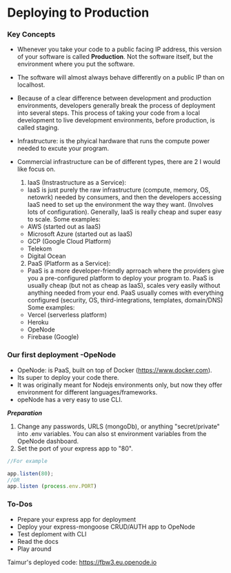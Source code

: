 # Deploying to Production

### Key Concepts

- Whenever you take your code to a public facing IP address, this version of your software 
is called **Production**. Not the software itself, but the environment where you put the software.

- The software will almost always behave differently on a public IP than on localhost. 

- Because of a clear difference between development and production environments, developers
generally break the process of deployment into several steps. This process of taking your code
from a local development to live development environments, before production, is called staging. 

- Infrastructure: is the phyical hardware that runs the compute power needed to excute your
program.

- Commercial infrastructure can be of different types, there are 2 I would like focus on.
    1. IaaS (Instrastructure as a Service):
    - IaaS is just purely the raw infrastructure (compute, memory, OS, netowrk) needed by consumers, and then the developers accessing IaaS need to set up the environment the way they want. (Involves lots of configuration). Generally, IaaS is really cheap and super easy to scale. 
    Some examples:
    - AWS (started out as IaaS)
    - Microsoft Azure (started out as IaaS)
    - GCP (Google Cloud Platform)
    - Telekom
    - Digital Ocean


    2. PaaS (Platform as a Service):
    - PaaS is a more developer-friendly aprroach where the providers give you a pre-configured platform to deploy your program to. PaaS is usually cheap (but not as cheap as IaaS), scales very easily without anything needed from your end. PaaS usually comes with everything configured (security, OS, third-integrations, templates, domain/DNS)
    Some examples:
    - Vercel (serverless platform)
    - Heroku
    - OpeNode
    - Firebase (Google)

### Our first deployment -OpeNode
- OpeNode: is PaaS, built on top of Docker (https://www.docker.com). 
- Its super to deploy your code there.
- It was originally meant for Nodejs environments only, but now they offer environment for different languages/frameworks.
- opeNode has a very easy to use CLI.

***Preparation***

1. Change any passwords, URLS (mongoDb), or anything "secret/private" into .env variables. You can also st environment variables from the OpeNode dashboard.
2. Set the port of your express app to "80". 

````javascript
//For example

app.listen(80);
//OR
app.listen (process.env.PORT)
````

### To-Dos
- Prepare your express app for deployment 
- Deploy your express-mongoose CRUD/AUTH app to OpeNode
- Test deploment with CLI
- Read the docs
- Play around

Taimur's deployed code: https://fbw3.eu.openode.io
